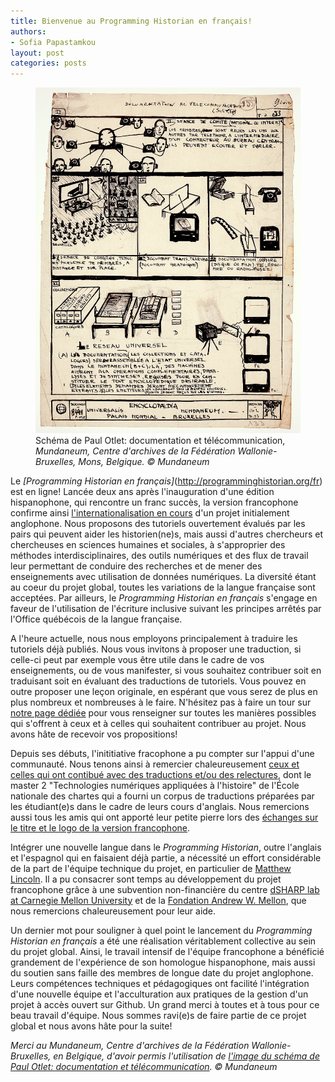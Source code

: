 ```yaml
---
title: Bienvenue au Programming Historian en français!
authors:
- Sofia Papastamkou
layout: post
categories: posts
---
```


<p><figure><img src="/images/welcome-ph-fr/welcome-ph-fr.png" /><figcaption>Schéma de Paul Otlet: documentation et télécommunication, <i>Mundaneum, Centre d'archives de la Fédération Wallonie-Bruxelles, Mons, Belgique. © Mundaneum</i></figcaption></figure></p>

Le _[Programming Historian en français]_(http://programminghistorian.org/fr) est en ligne! Lancée deux ans après l'inauguration d'une édition hispanophone, qui rencontre un franc succès, la version francophone confirme ainsi [l'internationalisation en cours](https://programminghistorian.org/fr/apropos#histoire-du-projet) d'un projet initialement anglophone. Nous proposons des tutoriels ouvertement évalués par les pairs qui peuvent aider les historien(ne)s, mais aussi d'autres chercheurs et chercheuses en sciences humaines et sociales, à s'approprier des méthodes interdisciplinaires, des outils numériques et des flux de travail leur permettant de conduire des recherches et de mener des enseignements avec utilisation de données numériques. La diversité étant au coeur du projet global, toutes les variations de la langue française sont acceptées. Par ailleurs, le _Programming Historian en français_ s'engage en faveur de l'utilisation de l'écriture inclusive suivant les principes arrêtés par l'Office québécois de la langue française.            

A l'heure actuelle, nous nous employons principalement à traduire les tutoriels déjà publiés. Nous vous invitons à proposer une traduction, si celle-ci peut par exemple vous être utile dans le cadre de vos enseignements, ou de vous manifester, si vous souhaitez contribuer soit en traduisant soit en évaluant des traductions de tutoriels. Vous pouvez en outre proposer une leçon originale, en espérant que vous serez de plus en plus nombreux et nombreuses à le faire. N'hésitez pas à faire un tour sur [notre page dédiée](https://programminghistorian.org/fr/contribuer) pour vous renseigner sur toutes les manières possibles qui s'offrent à ceux et à celles qui souhaitent contribuer au projet. Nous avons hâte de recevoir vos propositions! 

Depuis ses débuts, l'inititiative fracophone a pu compter sur l'appui d'une communauté. Nous tenons ainsi à remercier chaleureusement [ceux et celles qui ont contibué avec des traductions et/ou des relectures](https://github.com/programminghistorian/ph-submissions/issues?q=is%3Aissue+is%3Aopen+label%3AFrench), dont le master 2 "Technologies numériques appliquées à l'histoire" de l'École nationale des chartes qui a fourni un corpus de traductions préparées par les étudiant(e)s dans le cadre de leurs cours d'anglais. Nous remercions aussi tous les amis qui ont apporté leur petite pierre lors des [échanges sur le titre et le logo de la version francophone](https://github.com/programminghistorian/jekyll/issues/850).

Intégrer une nouvelle langue dans le _Programming Historian_, outre l'anglais et l'espagnol qui en faisaient déjà partie, a nécessité un effort considérable de la part de l'équipe technique du projet, en particulier de [Matthew Lincoln](https://github.com/mdlincoln). Il a pu consacrer sont temps au développement du projet francophone grâce à une subvention non-financière du centre [dSHARP lab at Carnegie Mellon University](http://dsharp.library.cmu.edu/) et de la [Fondation Andrew W. Mellon](https://mellon.org/), que nous remercions chaleureusement pour leur aide.      
    
Un dernier mot pour souligner à quel point le lancement du _Programming Historian en français_ a été une réalisation véritablement collective au sein du projet global. Ainsi, le travail intensif de l'équipe francophone a bénéficié grandement de l'expérience de son homologue hispanophone, mais aussi du soutien sans faille des membres de longue date du projet anglophone. Leurs compétences techniques et pédagogiques ont facilité l'intégration d'une nouvelle équipe et l'acculturation aux pratiques de la gestion d'un projet à accès ouvert sur Github. Un grand merci à toutes et à tous pour ce beau travail d'équipe. Nous sommes ravi(e)s de faire partie de ce projet global et nous avons hâte pour la suite!

_Merci au Mundaneum, Centre d'archives de la Fédération Wallonie-Bruxelles, en Belgique, d'avoir permis l'utilisation de [l'image du schéma de Paul Otlet: documentation et télécommunication](http://archives.mundaneum.org/fr/versions-digitalisees/schema-de-paul-otlet-documentation-et-telecommunication). © Mundaneum_  
